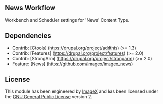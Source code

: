 ## News Workflow

Workbench and Scheduler settings for 'News' Content Type.

## Dependencies

* Contrib: [Ctools] (https://drupal.org/project/addthis) (>= 1.3) 
* Contrib: [Features] (https://drupal.org/project/features)  (>= 2.0)
* Contrib: [StrongArm] (https://drupal.org/project/strongarm) (>= 2.0)
* Feature: [News] (https://github.com/imagex/imagex_news)

## License

This module has been engineered by [ImageX](http://www.imagexmedia.com) and has been licensed under the [GNU General Public License](http://www.gnu.org/licenses/gpl-2.0.html) version 2.
